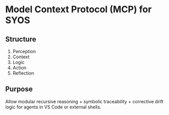 # Model Context Protocol (MCP) for SYOS

## Structure
1. Perception
2. Context
3. Logic
4. Action
5. Reflection

## Purpose
Allow modular recursive reasoning + symbolic traceability + corrective drift logic for agents in VS Code or external shells.